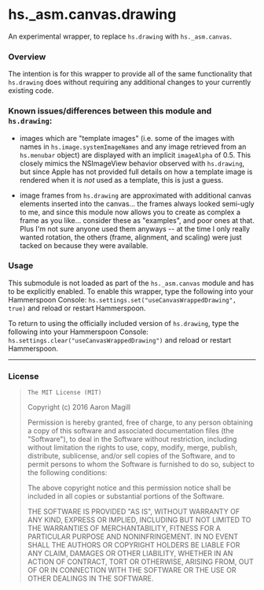hs._asm.canvas.drawing
======================

An experimental wrapper, to replace `hs.drawing` with `hs._asm.canvas`.

### Overview

The intention is for this wrapper to provide all of the same functionality that `hs.drawing` does without requiring any additional changes to your currently existing code.

### Known issues/differences between this module and `hs.drawing`:

 * images which are "template images" (i.e. some of the images with names in `hs.image.systemImageNames` and any image retrieved from an `hs.menubar` object) are displayed with an implicit `imageAlpha` of 0.5.  This closely mimics the NSImageView behavior observed with `hs.drawing`, but since Apple has not provided full details on how a template image is rendered when it is *not* used as a template, this is just a guess.

 * image frames from `hs.drawing` are approximated with additional canvas elements inserted into the canvas... the frames always looked semi-ugly to me, and since this module now allows you to create as complex a frame as you like... consider these as "examples", and poor ones at that.  Plus I'm not sure anyone used them anyways -- at the time I only really wanted rotation, the others (frame, alignment, and scaling) were just tacked on because they were available.

### Usage

This submodule is not loaded as part of the `hs._asm.canvas` module and has to be explicitly enabled.  To enable this wrapper, type the following into your Hammerspoon Console: `hs.settings.set("useCanvasWrappedDrawing", true)` and reload or restart Hammerspoon.

To return to using the officially included version of `hs.drawing`, type the following into your Hammerspoon Console: `hs.settings.clear("useCanvasWrappedDrawing")` and reload or restart Hammerspoon.

- - -

### License

>     The MIT License (MIT)
>
> Copyright (c) 2016 Aaron Magill
>
> Permission is hereby granted, free of charge, to any person obtaining a copy of this software and associated documentation files (the "Software"), to deal in the Software without restriction, including without limitation the rights to use, copy, modify, merge, publish, distribute, sublicense, and/or sell copies of the Software, and to permit persons to whom the Software is furnished to do so, subject to the following conditions:
>
> The above copyright notice and this permission notice shall be included in all copies or substantial portions of the Software.
>
> THE SOFTWARE IS PROVIDED "AS IS", WITHOUT WARRANTY OF ANY KIND, EXPRESS OR IMPLIED, INCLUDING BUT NOT LIMITED TO THE WARRANTIES OF MERCHANTABILITY, FITNESS FOR A PARTICULAR PURPOSE AND NONINFRINGEMENT. IN NO EVENT SHALL THE AUTHORS OR COPYRIGHT HOLDERS BE LIABLE FOR ANY CLAIM, DAMAGES OR OTHER LIABILITY, WHETHER IN AN ACTION OF CONTRACT, TORT OR OTHERWISE, ARISING FROM, OUT OF OR IN CONNECTION WITH THE SOFTWARE OR THE USE OR OTHER DEALINGS IN THE SOFTWARE.
>

